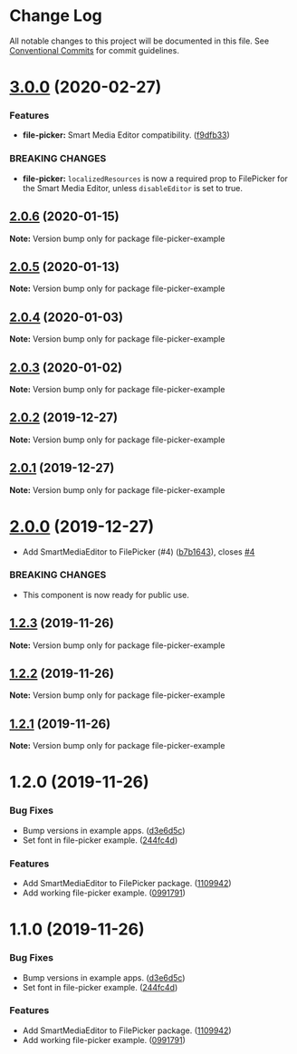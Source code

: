 # Change Log

All notable changes to this project will be documented in this file.
See [Conventional Commits](https://conventionalcommits.org) for commit guidelines.

# [3.0.0](https://git.faithlife.dev/Logos/FaithlifeEquipment/compare/file-picker-example@2.0.6...file-picker-example@3.0.0) (2020-02-27)


### Features

* **file-picker:** Smart Media Editor compatibility. ([f9dfb33](https://git.faithlife.dev/Logos/FaithlifeEquipment/commits/f9dfb332f43d407d12d99ae18024640dc6f4908f))


### BREAKING CHANGES

* **file-picker:** `localizedResources` is now a required prop to FilePicker
for the Smart Media Editor, unless `disableEditor` is set to true.





## [2.0.6](https://git.faithlife.dev/Logos/FaithlifeEquipment/compare/file-picker-example@2.0.5...file-picker-example@2.0.6) (2020-01-15)

**Note:** Version bump only for package file-picker-example





## [2.0.5](https://git.faithlife.dev/Logos/FaithlifeEquipment/compare/file-picker-example@2.0.4...file-picker-example@2.0.5) (2020-01-13)

**Note:** Version bump only for package file-picker-example





## [2.0.4](https://git.faithlife.dev/Logos/FaithlifeEquipment/compare/file-picker-example@2.0.3...file-picker-example@2.0.4) (2020-01-03)

**Note:** Version bump only for package file-picker-example





## [2.0.3](https://git.faithlife.dev/Logos/FaithlifeEquipment/compare/file-picker-example@2.0.2...file-picker-example@2.0.3) (2020-01-02)

**Note:** Version bump only for package file-picker-example





## [2.0.2](https://git.faithlife.dev/Logos/FaithlifeEquipment/compare/file-picker-example@2.0.1...file-picker-example@2.0.2) (2019-12-27)

**Note:** Version bump only for package file-picker-example





## [2.0.1](https://git.faithlife.dev/Logos/FaithlifeEquipment/compare/file-picker-example@2.0.0...file-picker-example@2.0.1) (2019-12-27)

**Note:** Version bump only for package file-picker-example





# [2.0.0](https://git.faithlife.dev/Logos/FaithlifeEquipment/compare/file-picker-example@1.2.3...file-picker-example@2.0.0) (2019-12-27)


* Add SmartMediaEditor to FilePicker (#4) ([b7b1643](https://git.faithlife.dev/Logos/FaithlifeEquipment/commits/b7b1643022f01f18c9a8a139ef3d413a0743ca24)), closes [#4](https://git.faithlife.dev/Logos/FaithlifeEquipment/issues/4)


### BREAKING CHANGES

* This component is now ready for public use.





## [1.2.3](https://git.faithlife.dev/Logos/FaithlifeEquipment/compare/file-picker-example@1.2.2...file-picker-example@1.2.3) (2019-11-26)

**Note:** Version bump only for package file-picker-example





## [1.2.2](https://git.faithlife.dev/Logos/FaithlifeEquipment/compare/file-picker-example@1.2.1...file-picker-example@1.2.2) (2019-11-26)

**Note:** Version bump only for package file-picker-example





## [1.2.1](https://git.faithlife.dev/Logos/FaithlifeEquipment/compare/file-picker-example@1.2.0...file-picker-example@1.2.1) (2019-11-26)

**Note:** Version bump only for package file-picker-example





# 1.2.0 (2019-11-26)


### Bug Fixes

* Bump versions in example apps. ([d3e6d5c](https://git.faithlife.dev/Logos/FaithlifeEquipment/commits/d3e6d5c22c02d9ee62db603a4fabeb1aa47ef132))
* Set font in file-picker example. ([244fc4d](https://git.faithlife.dev/Logos/FaithlifeEquipment/commits/244fc4d5a479364fcee6d2c2e0ae25b0e167fb39))


### Features

* Add SmartMediaEditor to FilePicker package. ([1109942](https://git.faithlife.dev/Logos/FaithlifeEquipment/commits/1109942c605b344d5b7eb6cdfc84425580c52eff))
* Add working file-picker example. ([0991791](https://git.faithlife.dev/Logos/FaithlifeEquipment/commits/09917910979c034ffee4b5f686dfb04216781f6d))





# 1.1.0 (2019-11-26)


### Bug Fixes

* Bump versions in example apps. ([d3e6d5c](https://git.faithlife.dev/Logos/FaithlifeEquipment/commits/d3e6d5c22c02d9ee62db603a4fabeb1aa47ef132))
* Set font in file-picker example. ([244fc4d](https://git.faithlife.dev/Logos/FaithlifeEquipment/commits/244fc4d5a479364fcee6d2c2e0ae25b0e167fb39))


### Features

* Add SmartMediaEditor to FilePicker package. ([1109942](https://git.faithlife.dev/Logos/FaithlifeEquipment/commits/1109942c605b344d5b7eb6cdfc84425580c52eff))
* Add working file-picker example. ([0991791](https://git.faithlife.dev/Logos/FaithlifeEquipment/commits/09917910979c034ffee4b5f686dfb04216781f6d))
